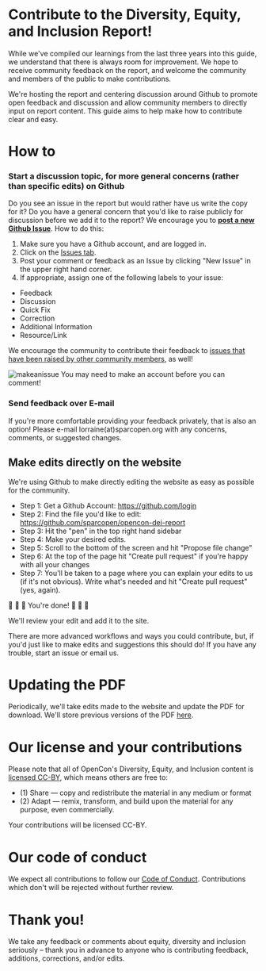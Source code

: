 # Contribute to the Diversity, Equity, and Inclusion Report!

While we've compiled our learnings from the last three years into this guide, we understand that there is always room for improvement. We hope to receive community feedback on the report, and welcome the community and members of the public to make contributions.

We're hosting the report and centering discussion around Github to promote open feedback and discussion and allow community members to directly input on report content. This guide aims to help make how to contribute clear and easy.

# How to

### Start a discussion topic, for more general concerns (rather than specific edits) on Github
Do you see an issue in the report but would rather have us write the copy for it? Do you have a general concern that you'd like to raise publicly for discussion before we add it to the report? We encourage you to [**post a new Github Issue**](https://github.com/sparcopen/opencon-dei-report/issues/new). How to do this:
1. Make sure you have a Github account, and are logged in.
2. Click on the [Issues tab](https://github.com/sparcopen/opencon-dei-report/issues).
3. Post your comment or feedback as an Issue by clicking "New Issue" in the upper right hand corner.
4. If appropriate, assign one of the following labels to your issue:
  * Feedback
  * Discussion
  * Quick Fix
  * Correction
  * Additional Information
  * Resource/Link

We encourage the community to contribute their feedback to [issues that have been raised by other community members](https://github.com/sparcopen/opencon-dei-report/issues/new), as well!

![makeanissue](http://g.recordit.co/uD49cWOhfi.gif)
You may need to make an account before you can comment!

### Send feedback over E-mail
If you're more comfortable providing your feedback privately, that is also an option! Please e-mail lorraine(at)sparcopen.org with any concerns, comments, or suggested changes.

## Make edits directly on the website

We're using Github to make directly editing the website as easy as possible for the community.

* Step 1: Get a Github Account: https://github.com/login
* Step 2: Find the file you'd like to edit: https://github.com/sparcopen/opencon-dei-report
* Step 3: Hit the "pen" in the top right hand sidebar
* Step 4: Make your desired edits.
* Step 5: Scroll to the bottom of the screen and hit "Propose file change"
* Step 6: At the top of the page hit "Create pull request" if you're happy with all your changes
* Step 7: You'll be taken to a page where you can explain your edits to us (if it's not obvious). Write what's needed and hit "Create pull request" (yes, again).

:confetti_ball: :confetti_ball: :confetti_ball: You're done! :confetti_ball: :confetti_ball: :confetti_ball:

We'll review your edit and add it to the site.  

There are more advanced workflows and ways you could contribute, but, if you'd just like to make edits and suggestions this should do! If you have any trouble, start an issue or email us.

<!-- Is there information, resources, or corrections you'd like to make to our suggested practices for inclusive and accessible event planning? Please feel free to contribute directly to the wiki. Here are some quick instructions for contributing:

1. Make sure you have a Github account, and are logged in.  
2. Click on the [Wiki tab](https://github.com/sparcopen/opencon-dei-report/wiki).
3. Click on the page you want to edit using the sidebar.
4. Click the Edit button on the right hand side of the page.
5. Once you're done, scroll to the bottom and save any changes by clicking "Save page".   

When making edits, please make sure you are keeping consistent and using Markdown. Here's a quick cheatsheet on formatting in Markdown:https://github.com/adam-p/markdown-here/wiki/Markdown-Cheatsheet
-->

# Updating the PDF

Periodically, we'll take edits made to the website and update the PDF for download. We'll store previous versions of the PDF [here]().

# Our license and your contributions
Please note that all of OpenCon's Diversity, Equity, and Inclusion content is [licensed CC-BY](https://creativecommons.org/licenses/by/4.0/), which means others are free to:
- (1) Share — copy and redistribute the material in any medium or format
- (2) Adapt — remix, transform, and build upon the material for any purpose, even commercially.

Your contributions will be licensed CC-BY.

# Our code of conduct

We expect all contributions to follow our [Code of Conduct](https://github.com/sparcopen/opencon-dei-report/blob/master/CODE_OF_CONDUCT.MD). Contributions which don't will be rejected without further review.

# Thank you!
We take any feedback or comments about equity, diversity and inclusion seriously – thank you in advance to anyone who is contributing feedback, additions, corrections, and/or edits.
